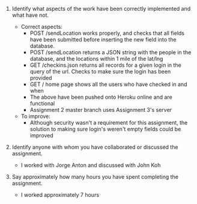 1. Identify what aspects of the work have been correctly implemented and what have not.
    - Correct aspects:
      - POST /sendLocation works properly, and checks that all fields have been submitted before inserting the new field into the database.
      - POST /sendLocation returns a JSON string with the people in the database, and the locations within 1 mile of the lat/lng
      - GET /checkins.json returns all records for a given login in the query of the url. Checks to make sure the login has been provided
      - GET / home page shows all the users who have checked in and when
      - The above have been pushed onto Heroku online and are functional
      - Assignment 2 master branch uses Assignment 3's server
    - To improve:
      - Although security wasn't a requirement for this assignment, the solution to making sure login's weren't empty fields could be improved

2. Identify anyone with whom you have collaborated or discussed the assignment.
   - I worked with Jorge Anton and discussed with John Koh

3. Say approximately how many hours you have spent completing the assignment.
   - I worked approximately 7  hours
